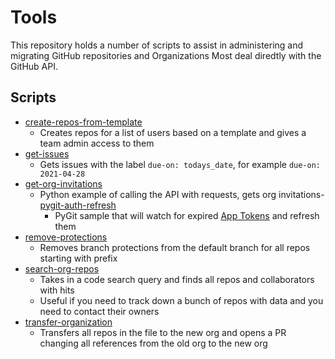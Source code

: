 # Tools
This repository holds a number of scripts to assist in administering and migrating GitHub repositories and Organizations
Most deal diredtly with the GitHub API.

## Scripts
- [create-repos-from-template](https://github.com/Chocrates/tools/tree/master/create-repos-from-template)
  - Creates repos for a list of users based on a template and gives a team admin access to them
- [get-issues](https://github.com/Chocrates/tools/tree/master/get-issues)
  - Gets issues with the label `due-on: todays_date`, for example `due-on: 2021-04-28`
- [get-org-invitations](https://github.com/Chocrates/tools/tree/master/get-org-invitations)
  - Python example of calling the API with requests,  gets org invitations- [pygit-auth-refresh](https://github.com/Chocrates/tools/tree/master/pygit-auth-refresh)
    - PyGit sample that will watch for expired [App Tokens](https://docs.github.com/en/developers/apps/authenticating-with-github-apps#authenticating-as-a-github-app) and refresh them
- [remove-protections](https://github.com/Chocrates/tools/tree/master/remove-protections)
  - Removes branch protections from the default branch for all repos starting with prefix
- [search-org-repos](https://github.com/Chocrates/tools/tree/master/search-org-repos)
  - Takes in a code search query and finds all repos and collaborators with hits
  - Useful if you need to track down a bunch of repos with data and you need to contact their owners
- [transfer-organization](https://github.com/Chocrates/tools/tree/master/transfer-organization)
  - Transfers all repos in the file to the new org and opens a PR changing all references from the old org to the new org
